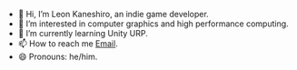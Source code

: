 - 👋 Hi, I’m Leon Kaneshiro, an indie game developer.
- 👀 I’m interested in computer graphics and high performance computing.
- 🌱 I’m currently learning Unity URP.
- 📫 How to reach me [Email](mailto:leonkaneshiro130@proton.me).
- 😄 Pronouns: he/him.

<!---
LeonKane/LeonKane is a ✨ special ✨ repository because its `README.md` (this file) appears on your GitHub profile.
You can click the Preview link to take a look at your changes.
--->
